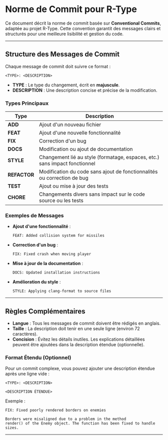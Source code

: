 
# Norme de Commit pour R-Type

Ce document décrit la norme de commit basée sur **Conventional Commits**, adaptée au projet R-Type. Cette convention garantit des messages clairs et structurés pour une meilleure lisibilité et gestion du code.

---

## Structure des Messages de Commit

Chaque message de commit doit suivre ce format :
```
<TYPE>: <DESCRIPTION>
```
- **TYPE** : Le type du changement, écrit en **majuscule**.
- **DESCRIPTION** : Une description concise et précise de la modification.

### Types Principaux

| Type       | Description                                                               |
|------------|---------------------------------------------------------------------------|
| **ADD**   | Ajout d'un nouveau fichier            
| **FEAT**   | Ajout d'une nouvelle fonctionnalité                                       |
| **FIX**    | Correction d'un bug                                                      |
| **DOCS**   | Modification ou ajout de documentation                                   |
| **STYLE**  | Changement lié au style (formatage, espaces, etc.) sans impact fonctionnel |
| **REFACTOR** | Modification du code sans ajout de fonctionnalités ou correction de bug |
| **TEST**   | Ajout ou mise à jour des tests                                           |
| **CHORE**  | Changements divers sans impact sur le code source ou les tests           |

### Exemples de Messages

- **Ajout d'une fonctionnalité** :
  ```
  FEAT: Added collision system for missiles
  ```

- **Correction d'un bug** :
  ```
  FIX: Fixed crash when moving player
  ```

- **Mise à jour de la documentation** :
  ```
  DOCS: Updated installation instructions
  ```

- **Amélioration du style** :
  ```
  STYLE: Applying clang-format to source files
  ```

---

## Règles Complémentaires

- **Langue** : Tous les messages de commit doivent être rédigés en anglais.
- **Taille** : La description doit tenir en une seule ligne (environ 72 caractères).
- **Concision** : Évitez les détails inutiles. Les explications détaillées peuvent être ajoutées dans la description étendue (optionnelle).

### Format Étendu (Optionnel)
Pour un commit complexe, vous pouvez ajouter une description étendue après une ligne vide :
```
<TYPE>: <DESCRIPTION>

<DESCRIPTION ÉTENDUE>
```

Exemple :
```
FIX: Fixed poorly rendered borders on enemies

Borders were misaligned due to a problem in the method
render() of the Enemy object. The function has been fixed to handle sizes.
```

---